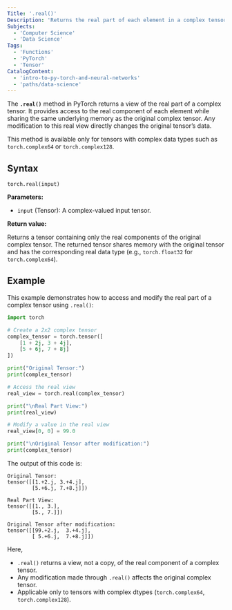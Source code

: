 ```yaml
---
Title: '.real()'
Description: 'Returns the real part of each element in a complex tensor in PyTorch.'
Subjects:
  - 'Computer Science'
  - 'Data Science'
Tags:
  - 'Functions'
  - 'PyTorch'
  - 'Tensor'
CatalogContent:
  - 'intro-to-py-torch-and-neural-networks'
  - 'paths/data-science'
---
```


The **`.real()`** method in PyTorch returns a view of the real part of a complex tensor. It provides access to the real component of each element while sharing the same underlying memory as the original complex tensor. Any modification to this real view directly changes the original tensor’s data.

This method is available only for tensors with complex data types such as `torch.complex64` or `torch.complex128`.

## Syntax

```pseudo
torch.real(input)
```

**Parameters:**

- `input` (Tensor): A complex-valued input tensor.

**Return value:**

Returns a tensor containing only the real components of the original complex tensor. The returned tensor shares memory with the original tensor and has the corresponding real data type (e.g., `torch.float32` for `torch.complex64`).

## Example

This example demonstrates how to access and modify the real part of a complex tensor using `.real()`:

```py
import torch

# Create a 2x2 complex tensor
complex_tensor = torch.tensor([
    [1 + 2j, 3 + 4j],
    [5 + 6j, 7 + 8j]
])

print("Original Tensor:")
print(complex_tensor)

# Access the real view
real_view = torch.real(complex_tensor)

print("\nReal Part View:")
print(real_view)

# Modify a value in the real view
real_view[0, 0] = 99.0

print("\nOriginal Tensor after modification:")
print(complex_tensor)
```

The output of this code is:

```shell
Original Tensor:
tensor([[1.+2.j, 3.+4.j],
        [5.+6.j, 7.+8.j]])

Real Part View:
tensor([[1., 3.],
        [5., 7.]])

Original Tensor after modification:
tensor([[99.+2.j,  3.+4.j],
        [ 5.+6.j,  7.+8.j]])
```

Here,

- `.real()` returns a view, not a copy, of the real component of a complex tensor.
- Any modification made through `.real()` affects the original complex tensor.
- Applicable only to tensors with complex dtypes (`torch.complex64`, `torch.complex128`).
